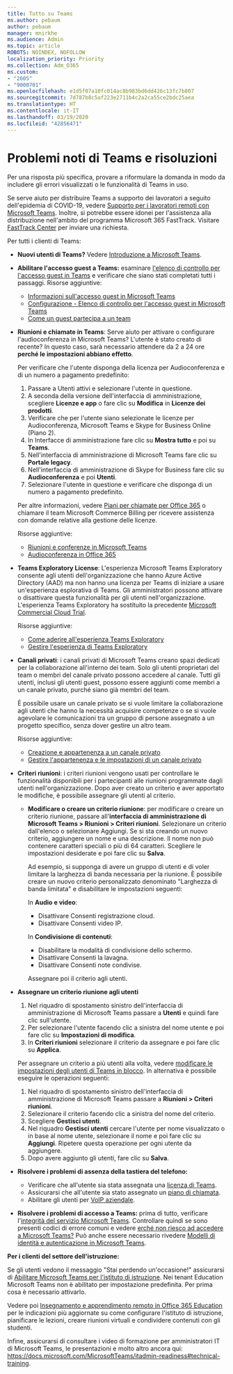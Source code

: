 ```yaml
---
title: Tutto su Teams
ms.author: pebaum
author: pebaum
manager: mnirkhe
ms.audience: Admin
ms.topic: article
ROBOTS: NOINDEX, NOFOLLOW
localization_priority: Priority
ms.collection: Adm_O365
ms.custom:
- "2605"
- "9000701"
ms.openlocfilehash: e1d5f07a10fc014ac8b983bd6dd426c13fc7b807
ms.sourcegitcommit: 7d787b8c5af223e2711b4c2a2ca55ce2bdc25aea
ms.translationtype: HT
ms.contentlocale: it-IT
ms.lasthandoff: 03/19/2020
ms.locfileid: "42856471"
---
```

# <a name="teams-common-issues-and-resolutions"></a>Problemi noti di Teams e risoluzioni

Per una risposta più specifica, provare a riformulare la domanda in modo da includere gli errori visualizzati o le funzionalità di Teams in uso.

Se serve aiuto per distribuire Teams a supporto dei lavoratori a seguito dell'epidemia di COVID-19, vedere [Supporto per i lavoratori remoti con Microsoft Teams](https://docs.microsoft.com/microsoftteams/support-remote-work-with-teams). Inoltre, si potrebbe essere idonei per l'assistenza alla distribuzione nell'ambito del programma Microsoft 365 FastTrack. Visitare [FastTrack Center](https://www.microsoft.com/fasttrack) per inviare una richiesta.

Per tutti i clienti di Teams:

- **Nuovi utenti di Teams?** Vedere [Introduzione a Microsoft Teams](https://docs.microsoft.com/microsoftteams/get-started-with-teams-quick-start).
- **Abilitare l'accesso guest a Teams:** esaminare [l'elenco di controllo per l'accesso guest in Teams](https://docs.microsoft.com/microsoftteams/guest-access-checklist) e verificare che siano stati completati tutti i passaggi. Risorse aggiuntive:
    - [Informazioni sull'accesso guest in Microsoft Teams](https://docs.microsoft.com/microsoftteams/guest-access)
    - [Configurazione - Elenco di controllo per l'accesso guest in Microsoft Teams](https://docs.microsoft.com/microsoftteams/guest-access-checklist)
    - [Come un guest partecipa a un team](https://docs.microsoft.com/microsoftteams/guest-joins)

- **Riunioni e chiamate in Teams**: Serve aiuto per attivare o configurare l'audioconferenza in Microsoft Teams? L'utente è stato creato di recente? In questo caso, sarà necessario attendere da 2 a 24 ore **perché le impostazioni abbiano effetto**. 

    Per verificare che l'utente disponga della licenza per Audioconferenza e di un numero a pagamento predefinito:
    1.    Passare a Utenti attivi e selezionare l'utente in questione.
    2.    A seconda della versione dell'interfaccia di amministrazione, scegliere **Licenze e app** o fare clic su **Modifica** in **Licenze dei prodotti**.
    3.    Verificare che per l'utente siano selezionate le licenze per Audioconferenza, Microsoft Teams e Skype for Business Online (Piano 2).
    4.    In Interfacce di amministrazione fare clic su **Mostra tutto** e poi su **Teams**.
    5.    Nell'interfaccia di amministrazione di Microsoft Teams fare clic su **Portale legacy**.
    6.    Nell'interfaccia di amministrazione di Skype for Business fare clic su **Audioconferenza** e poi **Utenti**.
    7.    Selezionare l'utente in questione e verificare che disponga di un numero a pagamento predefinito.
    
    Per altre informazioni, vedere [Piani per chiamate per Office 365](https://docs.microsoft.com/microsoftteams/calling-plans-for-office-365) o chiamare il team Microsoft Commerce Billing per ricevere assistenza con domande relative alla gestione delle licenze.

    Risorse aggiuntive:

    - [Riunioni e conferenze in Microsoft Teams](https://docs.microsoft.com/microsoftteams/deploy-meetings-microsoft-teams-landing-page)
    - [Audioconferenza in Office 365](https://docs.microsoft.com/microsoftteams/audio-conferencing-in-office-365)

- **Teams Exploratory License**: L'esperienza Microsoft Teams Exploratory consente agli utenti dell'organizzazione che hanno Azure Active Directory (AAD) ma non hanno una licenza per Teams di iniziare a usare un'esperienza esplorativa di Teams. Gli amministratori possono attivare o disattivare questa funzionalità per gli utenti nell'organizzazione. L'esperienza Teams Exploratory ha sostituito la precedente [Microsoft Commercial Cloud Trial](https://docs.microsoft.com/microsoftteams/iw-trial-teams).

    Risorse aggiuntive:

    - [Come aderire all'esperienza Teams Exploratory](https://docs.microsoft.com/microsoftteams/teams-exploratory#how-users-sign-up-for-the-teams-exploratory-experience)
    - [Gestire l'esperienza di Teams Exploratory](https://docs.microsoft.com/microsoftteams/teams-exploratory#manage-the-teams-exploratory-experience)

- **Canali privati**: i canali privati di Microsoft Teams creano spazi dedicati per la collaborazione all'interno dei team. Solo gli utenti proprietari del team o membri del canale privato possono accedere al canale. Tutti gli utenti, inclusi gli utenti guest, possono essere aggiunti come membri a un canale privato, purché siano già membri del team.

    È possibile usare un canale privato se si vuole limitare la collaborazione agli utenti che hanno la necessità acquisire competenze o se si vuole agevolare le comunicazioni tra un gruppo di persone assegnato a un progetto specifico, senza dover gestire un altro team.

    Risorse aggiuntive:
    - [Creazione e appartenenza a un canale privato](https://docs.microsoft.com/microsoftteams/private-channels#private-channel-creation-and-membership)
    - [Gestire l'appartenenza e le impostazioni di un canale privato](https://docs.microsoft.com/microsoftteams/private-channels#manage-private-channel-membership-and-settings)

- **Criteri riunioni**: i criteri riunioni vengono usati per controllare le funzionalità disponibili per i partecipanti alle riunioni programmate dagli utenti nell'organizzazione. Dopo aver creato un criterio e aver apportato le modifiche, è possibile assegnare gli utenti al criterio. 
    - **Modificare o creare un criterio riunione**: per modificare o creare un criterio riunione, passare all'**interfaccia di amministrazione di Microsoft Teams > Riunioni > Criteri riunioni**. Selezionare un criterio dall'elenco o selezionare Aggiungi. Se si sta creando un nuovo criterio, aggiungere un nome e una descrizione. Il nome non può contenere caratteri speciali o più di 64 caratteri. Scegliere le impostazioni desiderate e poi fare clic su **Salva**.

        Ad esempio, si supponga di avere un gruppo di utenti e di voler limitare la larghezza di banda necessaria per la riunione. È possibile creare un nuovo criterio personalizzato denominato "Larghezza di banda limitata" e disabilitare le impostazioni seguenti:

        In **Audio e video**:
        - Disattivare Consenti registrazione cloud.
        - Disattivare Consenti video IP.

        In **Condivisione di contenuti**:
        - Disabilitare la modalità di condivisione dello schermo.
        - Disattivare Consenti la lavagna.
        - Disattivare Consenti note condivise.

        Assegnare poi il criterio agli utenti.

- **Assegnare un criterio riunione agli utenti**

    1. Nel riquadro di spostamento sinistro dell'interfaccia di amministrazione di Microsoft Teams passare a **Utenti** e quindi fare clic sull'utente.
    2. Per selezionare l'utente facendo clic a sinistra del nome utente e poi fare clic su **Impostazioni di modifica**.
    3. In **Criteri riunioni** selezionare il criterio da assegnare e poi fare clic su **Applica**.

    Per assegnare un criterio a più utenti alla volta, vedere [modificare le impostazioni degli utenti di Teams in blocco](https://docs.microsoft.com/microsoftteams/edit-user-settings-in-bulk). In alternativa è possibile eseguire le operazioni seguenti:

    1. Nel riquadro di spostamento sinistro dell'interfaccia di amministrazione di Microsoft Teams passare a **Riunioni > Criteri riunioni**.
    2. Selezionare il criterio facendo clic a sinistra del nome del criterio.
    3. Scegliere **Gestisci utenti**.
    4. Nel riquadro **Gestisci utenti** cercare l'utente per nome visualizzato o in base al nome utente, selezionare il nome e poi fare clic su **Aggiungi**. Ripetere questa operazione per ogni utente da aggiungere.
    5. Dopo avere aggiunto gli utenti, fare clic su **Salva**.

- **Risolvere i problemi di assenza della tastiera del telefono:**  

    - Verificare che all'utente sia stata assegnata una [licenza di Teams](https://docs.microsoft.com/MicrosoftTeams/assign-teams-licenses).
    - Assicurarsi che all'utente sia stato assegnato un [piano di chiamata](https://docs.microsoft.com/MicrosoftTeams/calling-plan-landing-page).
    - Abilitare gli utenti per [VoIP aziendale](https://docs.microsoft.com/skypeforbusiness/skype-for-business-hybrid-solutions/plan-your-phone-system-cloud-pbx-solution/enable-users-for-enterprise-voice-online-and-phone-system-voicemail#to-enable-your-users-for-phone-system-in-office-365-voice-and-voicemail).

- **Risolvere i problemi di accesso a Teams:** prima di tutto, verificare l'[integrità del servizio Microsoft Teams](https://admin.microsoft.com/Adminportal/Home?source=applauncher#/servicehealth). Controllare quindi se sono presenti codici di errore comuni e vedere [erché non riesco ad accedere a Microsoft Teams?](https://support.office.com/article/a02f683b-61a3-4008-9447-ee60c5593b0f)  Può anche essere necessario rivedere [Modelli di identità e autenticazione in Microsoft Teams](https://docs.microsoft.com/MicrosoftTeams/identify-models-authentication).

**Per i clienti del settore dell'istruzione:**

Se gli utenti vedono il messaggio "Stai perdendo un'occasione!" assicurarsi di [Abilitare Microsoft Teams per l'istituto di istruzione](https://docs.microsoft.com/microsoft-365/education/intune-edu-trial/enable-microsoft-teams). Nei tenant Education Microsoft Teams non è abilitato per impostazione predefinita. Per prima cosa è necessario attivarlo.

Vedere poi [Insegnamento e apprendimento remoto in Office 365 Education](https://support.office.com/article/remote-teaching-and-learning-in-office-365-education-f651ccae-7b65-478b-8366-51bb884025c4) per le indicazioni più aggiornate su come configurare l'istituto di istruzione, pianificare le lezioni, creare riunioni virtuali e condividere contenuti con gli studenti.

Infine, assicurarsi di consultare i video di formazione per amministratori IT di Microsoft Teams, le presentazioni e molto altro ancora qui: https://docs.microsoft.com/MicrosoftTeams/itadmin-readiness#technical-training. 
